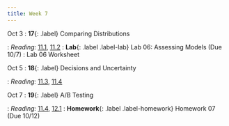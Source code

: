 ```yaml
---
title: Week 7
---
```


Oct 3
: **17**{: .label} Comparing Distributions
  <!--: [Slides](#) &#8226; [Demos](#) &#8226; [Video](#)-->
: *Reading:* [11.1](https://inferentialthinking.com/chapters/11/1/Assessing_a_Model.html), [11.2](https://inferentialthinking.com/chapters/11/2/Multiple_Categories.html)
: **Lab**{: .label .label-lab} Lab 06: Assessing Models (Due 10/7)
  : Lab 06 Worksheet

Oct 5
: **18**{: .label} Decisions and Uncertainty
  <!--: [Slides](#) &#8226; [Demos](#) &#8226; [Video](#)-->
: *Reading:* [11.3](https://inferentialthinking.com/chapters/11/3/Decisions_and_Uncertainty.html), [11.4](https://inferentialthinking.com/chapters/11/4/Error_Probabilities.html)

Oct 7
: **19**{: .label} A/B Testing
  <!--: [Slides](#) &#8226; [Demos](#) &#8226; [Video](#)-->
: *Reading:* [11.4](https://inferentialthinking.com/chapters/11/4/Error_Probabilities.html), [12.1](https://inferentialthinking.com/chapters/12/1/AB_Testing.html)
: **Homework**{: .label .label-homework} Homework 07 (Due 10/12)
